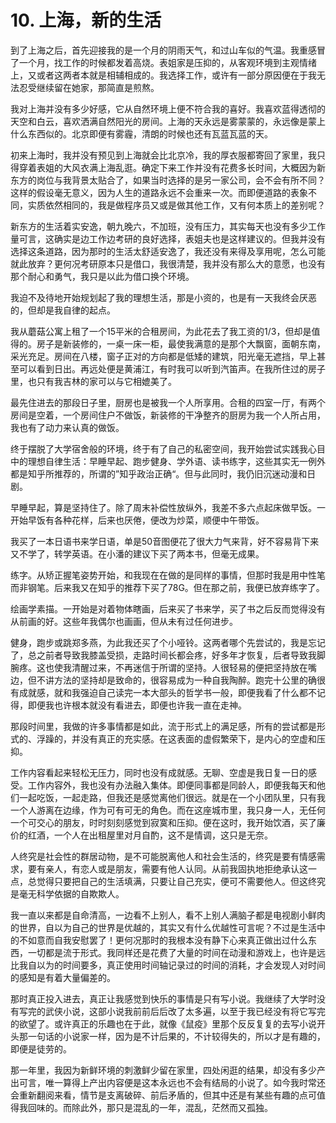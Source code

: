 # 10. 上海，新的生活

到了上海之后，首先迎接我的是一个月的阴雨天气，和过山车似的气温。我重感冒了一个月，找工作的时候都发着高烧。表姐家是压抑的，从客观环境到主观情绪上，又或者这两者本就是相辅相成的。我选择工作，或许有一部分原因便在于我无法忍受继续留在她家，那简直是煎熬。

我对上海并没有多少好感，它从自然环境上便不符合我的喜好。我喜欢蓝得透彻的天空和白云，喜欢洒满自然阳光的房间。上海的天永远是雾蒙蒙的，永远像是蒙上什么东西似的。北京即便有雾霾，清朗的时候也还有瓦蓝瓦蓝的天。

初来上海时，我并没有预见到上海就会比北京冷，我的厚衣服都寄回了家里，我只得穿着表姐的大风衣满上海乱逛。确定下来工作并没有花费多长时间，大概因为新东方的岗位与我背景太贴合了，如果当时选择的是另一家公司，会不会有所不同？这样的假设毫无意义，因为人生的道路永远不会重来一次。而即便道路的表象不同，实质依然相同的，我是做程序员又或是做其他工作，又有何本质上的差别呢？

新东方的生活着实安逸，朝九晚六，不加班，没有压力，其实每天也没有多少工作量可言，这确实是边工作边考研的良好选择，表姐夫也是这样建议的。但我并没有选择这条道路，因为那时的生活太舒适安逸了，我还没有来得及享用呢，怎么可能就此放弃？更何况考研原本只是借口，我很清楚，我并没有那么大的意愿，也没有那个耐心和勇气，我只是以此为借口换个环境。

我迫不及待地开始规划起了我的理想生活，那是小资的，也是有一天我终会厌恶的，但却是我自律的起点。

我从蘑菇公寓上租了一个15平米的合租房间，为此花去了我工资的1/3，但却是值得的。房子是新装修的，一桌一床一柜，最使我满意的是那个大飘窗，面朝东南，采光充足。房间在八楼，窗子正对的方向都是低矮的建筑，阳光毫无遮挡，早上甚至可以看到日出。再远处便是黄浦江，有时我可以听到汽笛声。在我所住过的房子里，也只有我吉林的家可以与它相媲美了。

最先住进去的那段日子里，厨房也是被我一个人所享用。合租的四室一厅，有两个房间是空着，一个房间住户不做饭，新装修的干净整齐的厨房为我一个人所占用，我也有了动力来认真的做饭。

终于摆脱了大学宿舍般的环境，终于有了自己的私密空间，我开始尝试实践我心目中的理想自律生活：早睡早起、跑步健身、学外语、读书练字，这些其实无一例外都是知乎所推荐的，所谓的”知乎政治正确“。但与此同时，我仍旧沉迷动漫和日剧。

早睡早起，算是坚持住了。除了周末补偿性放纵外，我差不多六点起床做早饭。一开始早饭有各种花样，后来也厌倦，便改为炒菜，顺便中午带饭。

我买了一本日语书来学日语，单是50音图便花了很大力气来背，好不容易背下来又不学了，转学英语。在小潘的建议下买了两本书，但毫无成果。

练字。从矫正握笔姿势开始，和我现在在做的是同样的事情，但那时我是用中性笔而非钢笔。后来我又在知乎的推荐下买了78G。但在那之前，我便已放弃练字了。

绘画学素描。一开始是对着物体瞎画，后来买了书来学，买了书之后反而觉得没有从前画的好。这些年我偶尔也画画，但从未有过任何进步。

健身，跑步或跳郑多燕，为此我还买了个小哑铃。这两者哪个先尝试的，我是忘记了，总之前者导致我膝盖受损，走路时间长都会疼，好多年才恢复，后者导致我脚腕疼。这也使我清醒过来，不再迷信于所谓的坚持。人很轻易的便把坚持放在嘴边，但不讲方法的坚持却是致命的，很容易成为一种自我陶醉。跑完十公里的确很有成就感，就和我强迫自己读完一本大部头的哲学书一般，即便我看了什么都不记得，即便我也许根本就没有看进去，即便也许我一直在走神。

那段时间里，我做的许多事情都是如此，流于形式上的满足感，所有的尝试都是形式的、浮躁的，并没有真正的充实感。在这表面的虚假繁荣下，是内心的空虚和压抑。

工作内容看起来轻松无压力，同时也没有成就感。无聊、空虚是我日复一日的感受。工作内容外，我也没有办法融入集体。即便同事都是同龄人，即便我每天和他们一起吃饭，一起走路，但我还是感觉离他们很远。就是在一个小团队里，只有我一个人游离在边缘，作为可有可无的角色。而在这座城市里，我只身一人，无任何一个可交心的朋友，时时刻刻感觉到寂寞和压抑。便在这时，我开始饮酒，买了廉价的红酒，一个人在出租屋里对月自酌，这不是情调，这只是无奈。

人终究是社会性的群居动物，是不可能脱离他人和社会生活的，终究是要有情感需求，要有亲人，有恋人或是朋友，需要有他人认同。从前我固执地拒绝承认这一点，总觉得只要把自己的生活填满，只要让自己充实，便可不需要他人。但这终究是毫无科学依据的自欺欺人。

我一直以来都是自命清高，一边看不上别人，看不上别人满脑子都是电视剧小鲜肉的世界，自以为自己的世界是优越的，其实又有什么优越性可言呢？不过是生活中的不如意而自我安慰罢了！更何况那时的我根本没有静下心来真正做出过什么东西，一切都是流于形式。我同样还是花费了大量的时间在动漫和游戏上，也许是远比我自以为的时间要多，真正使用时间轴记录过的时间的消耗，才会发现人对时间的感知是有着大量偏差的。

那时真正投入进去，真正让我感觉到快乐的事情是只有写小说。我继续了大学时没有写完的武侠小说，这部小说我前前后后改了太多遍，以至于我已经没有将它写完的欲望了。或许真正的乐趣也在于此，就像《鼠疫》里那个反反复复的去写小说开头那一句话的小说家一样，因为是不计后果的，不计较得失的，所以才是有趣的，即便是徒劳的。

那一年里，我因为新鲜环境的刺激鲜少留在家里，四处闲逛的结果，却没有多少产出可言，唯一算得上产出内容便是这本永远也不会有结局的小说了。如今我时常还会重新翻阅来看，情节是支离破碎、前后矛盾的，但其中还是有某些有趣的点可值得我回味的。而除此外，那只是混乱的一年，混乱，茫然而又孤独。

